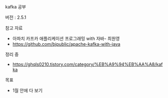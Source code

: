 kafka 공부 

버전 : 2.5.1 

참고 자료 
- 아파치 카프카 애플리케이션 프로그래밍 with 자바- 최원영
- https://github.com/bjpublic/apache-kafka-with-java

정리 중 
- https://ghqls0210.tistory.com/category/%EB%A9%94%EB%AA%A8/kafka

목표
- 1월 안에 다 보기 

